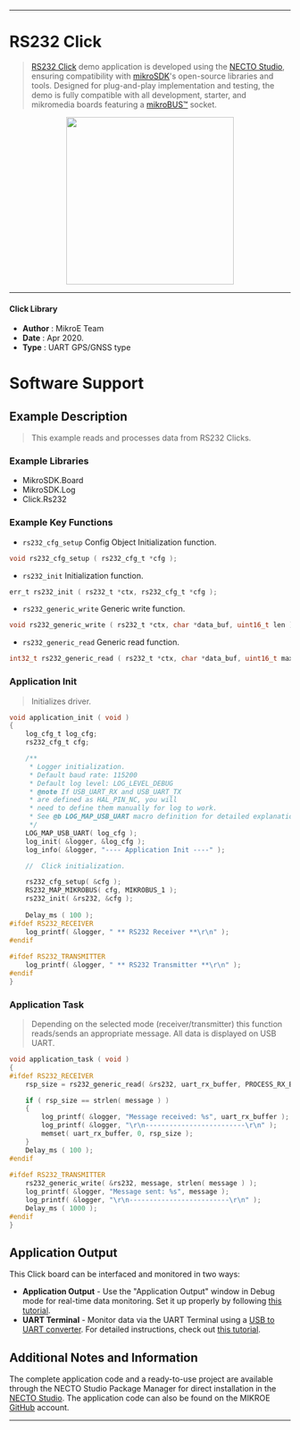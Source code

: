 
---
# RS232 Click

> [RS232 Click](https://www.mikroe.com/?pid_product=MIKROE-2897) demo application is developed using
the [NECTO Studio](https://www.mikroe.com/necto), ensuring compatibility with [mikroSDK](https://www.mikroe.com/mikrosdk)'s
open-source libraries and tools. Designed for plug-and-play implementation and testing, the demo is fully compatible with
all development, starter, and mikromedia boards featuring a [mikroBUS&trade;](https://www.mikroe.com/mikrobus) socket.

<p align="center">
  <img src="https://www.mikroe.com/?pid_product=MIKROE-2897&image=1" height=300px>
</p>

---

#### Click Library

- **Author**        : MikroE Team
- **Date**          : Apr 2020.
- **Type**          : UART GPS/GNSS type

# Software Support

## Example Description

> This example reads and processes data from RS232 Clicks.

### Example Libraries

- MikroSDK.Board
- MikroSDK.Log
- Click.Rs232

### Example Key Functions

- `rs232_cfg_setup` Config Object Initialization function. 
```c
void rs232_cfg_setup ( rs232_cfg_t *cfg );
``` 
 
- `rs232_init` Initialization function. 
```c
err_t rs232_init ( rs232_t *ctx, rs232_cfg_t *cfg );
```

- `rs232_generic_write` Generic write function. 
```c
void rs232_generic_write ( rs232_t *ctx, char *data_buf, uint16_t len );
```
 
- `rs232_generic_read` Generic read function. 
```c
int32_t rs232_generic_read ( rs232_t *ctx, char *data_buf, uint16_t max_len );
```

### Application Init

> Initializes driver.

```c
void application_init ( void )
{
    log_cfg_t log_cfg;
    rs232_cfg_t cfg;

    /** 
     * Logger initialization.
     * Default baud rate: 115200
     * Default log level: LOG_LEVEL_DEBUG
     * @note If USB_UART_RX and USB_UART_TX 
     * are defined as HAL_PIN_NC, you will 
     * need to define them manually for log to work. 
     * See @b LOG_MAP_USB_UART macro definition for detailed explanation.
     */
    LOG_MAP_USB_UART( log_cfg );
    log_init( &logger, &log_cfg );
    log_info( &logger, "---- Application Init ----" );

    //  Click initialization.

    rs232_cfg_setup( &cfg );
    RS232_MAP_MIKROBUS( cfg, MIKROBUS_1 );
    rs232_init( &rs232, &cfg );
    
    Delay_ms ( 100 );
#ifdef RS232_RECEIVER
    log_printf( &logger, " ** RS232 Receiver **\r\n" );
#endif
    
#ifdef RS232_TRANSMITTER
    log_printf( &logger, " ** RS232 Transmitter **\r\n" );
#endif
}
```

### Application Task

> Depending on the selected mode (receiver/transmitter) this function reads/sends an appropriate message.
> All data is displayed on USB UART.

```c
void application_task ( void )
{
#ifdef RS232_RECEIVER
    rsp_size = rs232_generic_read( &rs232, uart_rx_buffer, PROCESS_RX_BUFFER_SIZE );

    if ( rsp_size == strlen( message ) )
    {  
        log_printf( &logger, "Message received: %s", uart_rx_buffer );
        log_printf( &logger, "\r\n-------------------------\r\n" );
        memset( uart_rx_buffer, 0, rsp_size );
    }  
    Delay_ms ( 100 );
#endif
    
#ifdef RS232_TRANSMITTER
    rs232_generic_write( &rs232, message, strlen( message ) );
    log_printf( &logger, "Message sent: %s", message );
    log_printf( &logger, "\r\n-------------------------\r\n" );
    Delay_ms ( 1000 );
#endif   
}
```

## Application Output

This Click board can be interfaced and monitored in two ways:
- **Application Output** - Use the "Application Output" window in Debug mode for real-time data monitoring.
Set it up properly by following [this tutorial](https://www.youtube.com/watch?v=ta5yyk1Woy4).
- **UART Terminal** - Monitor data via the UART Terminal using
a [USB to UART converter](https://www.mikroe.com/click/interface/usb?interface*=uart,uart). For detailed instructions,
check out [this tutorial](https://help.mikroe.com/necto/v2/Getting%20Started/Tools/UARTTerminalTool).

## Additional Notes and Information

The complete application code and a ready-to-use project are available through the NECTO Studio Package Manager for 
direct installation in the [NECTO Studio](https://www.mikroe.com/necto). The application code can also be found on
the MIKROE [GitHub](https://github.com/MikroElektronika/mikrosdk_click_v2) account.

---
